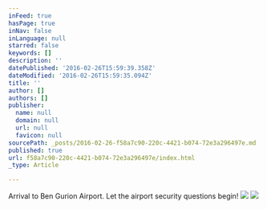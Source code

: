 ```yaml
---
inFeed: true
hasPage: true
inNav: false
inLanguage: null
starred: false
keywords: []
description: ''
datePublished: '2016-02-26T15:59:39.358Z'
dateModified: '2016-02-26T15:59:35.094Z'
title: ''
author: []
authors: []
publisher:
  name: null
  domain: null
  url: null
  favicon: null
sourcePath: _posts/2016-02-26-f58a7c90-220c-4421-b074-72e3a296497e.md
published: true
url: f58a7c90-220c-4421-b074-72e3a296497e/index.html
_type: Article

---
```

Arrival to Ben Gurion Airport. Let the airport security questions begin!
![](https://the-grid-user-content.s3-us-west-2.amazonaws.com/0cd150de-7ab1-4ec6-b114-a73a48939aa9.jpg)
![](https://the-grid-user-content.s3-us-west-2.amazonaws.com/5c4d9caa-fe2a-4be6-9b25-bdedfe8e05ab.jpg)